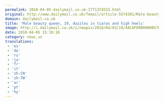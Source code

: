 ```yaml
---
permalink: 2018-04-05-dailymail.co.uk-1771374533.html
original: http://www.dailymail.co.uk/femail/article-5574301/Male-beauty-queen-19-says-competing-pageants-helped-boost-confidence.html?ITO=1490&ns_mchannel=rss&ns_campaign=1490
domain: dailymail.co.uk
title: 'Male beauty queen, 19, dazzles in tiaras and high heels'
image: http://i.dailymail.co.uk/i/newpix/2018/04/03/18/4ACAF09B00000578-0-image-a-100_1522777472180.jpg
date: 2018-04-05 15:10:18
category: news_us
translations: 
 - 'es'
 - 'de'
 - 'ru'
 - 'ja'
 - 'fr'
 - 'it'
 - 'zh-CN'
 - 'zh-TW'
 - 'ar'
 - 'pt'
 - 'hy'
---
```



